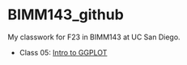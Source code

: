 # BIMM143_github
My classwork for F23 in BIMM143 at UC San Diego.

- Class 05: [Intro to GGPLOT](https://github.com/KatelynWei/BIMM143_github/blob/main/class05/class05.pdf)

